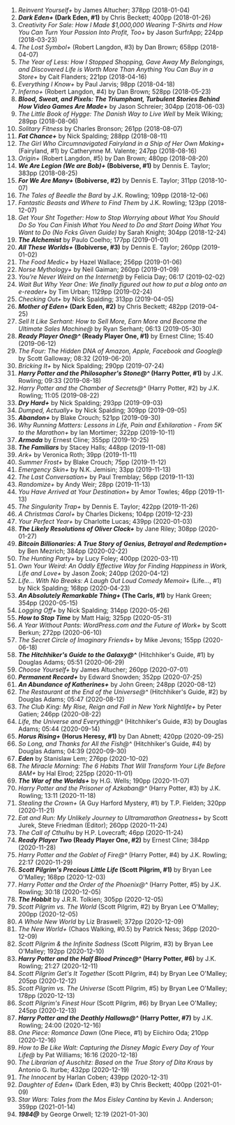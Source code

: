 1. _Reinvent Yourself+_ by James Altucher; 378pp (2018-01-04)
1. **_Dark Eden+_ (Dark Eden, #1)** by Chris Beckett; 400pp (2018-01-26)
1. _Creativity For Sale: How I Made $1,000,000 Wearing T-Shirts and How You Can Turn Your Passion Into Profit, Too+_ by Jason SurfrApp; 224pp (2018-03-23)
1. _The Lost Symbol+_ (Robert Langdon, #3) by Dan Brown; 658pp (2018-04-07)
1. _The Year of Less: How I Stopped Shopping, Gave Away My Belongings, and Discovered Life is Worth More Than Anything You Can Buy in a Store+_ by Cait Flanders; 221pp (2018-04-16)
1. _Everything I Know+_ by Paul Jarvis; 98pp (2018-04-18)
1. _Inferno+_ (Robert Langdon, #4) by Dan Brown; 528pp (2018-05-23)
1. **_Blood, Sweat, and Pixels: The Triumphant, Turbulent Stories Behind How Video Games Are Made+_** by Jason Schreier; 304pp (2018-06-03)
1. _The Little Book of Hygge: The Danish Way to Live Well_ by Meik Wiking; 289pp (2018-08-06)
1. _Solitary Fitness_ by Charles Bronson; 261pp (2018-08-07)
1. **_Fat Chance+_** by Nick Spalding; 288pp (2018-08-11)
1. _The Girl Who Circumnavigated Fairyland in a Ship of Her Own Making+_ (Fairyland, #1) by Catherynne M. Valente; 247pp (2018-08-16)
1. _Origin+_ (Robert Langdon, #5) by Dan Brown; 480pp (2018-08-20)
1. **_We Are Legion (We are Bob)+_ (Bobiverse, #1)** by Dennis E. Taylor; 383pp (2018-08-25)
1. **_For We Are Many+_ (Bobiverse, #2)** by Dennis E. Taylor; 311pp (2018-10-07)
1. _The Tales of Beedle the Bard_ by J.K. Rowling; 109pp (2018-12-06)
1. _Fantastic Beasts and Where to Find Them_ by J.K. Rowling; 123pp (2018-12-07)
1. _Get Your Sh*t Together: How to Stop Worrying about What You Should Do So You Can Finish What You Need to Do and Start Doing What You Want to Do (No F*cks Given Guide)_ by Sarah Knight; 304pp (2018-12-24)
1. **_The Alchemist_** by Paulo Coelho; 177pp (2019-01-01)
1. **_All These Worlds+_ (Bobiverse, #3)** by Dennis E. Taylor; 260pp (2019-01-02)
1. _The Food Medic+_ by Hazel Wallace; 256pp (2019-01-06)
1. _Norse Mythology+_ by Neil Gaiman; 260pp (2019-01-09)
1. _You're Never Weird on the Internet@_ by Felicia Day; 06:17 (2019-02-02)
1. _Wait But Why Year One: We finally figured out how to put a blog onto an e-reader+_ by Tim Urban; 1129pp (2019-02-24)
1. _Checking Out+_ by Nick Spalding; 313pp (2019-04-05)
1. **_Mother of Eden+_ (Dark Eden, #2)** by Chris Beckett; 482pp (2019-04-25)
1. _Sell It Like Serhant: How to Sell More, Earn More and Become the Ultimate Sales Machine@_ by Ryan Serhant; 06:13 (2019-05-30)
1. **_Ready Player One@^_ (Ready Player One, #1)** by Ernest Cline; 15:40 (2019-06-12)
1. _The Four: The Hidden DNA of Amazon, Apple, Facebook and Google@_ by Scott Galloway; 08:32 (2019-06-20)
1. _Bricking It+_ by Nick Spalding; 290pp (2019-07-24)
1. **_Harry Potter and the Philosopher's Stone@^_ (Harry Potter, #1)** by J.K. Rowling; 09:33 (2019-08-18)
1. _Harry Potter and the Chamber of Secrets@^_ (Harry Potter, #2) by J.K. Rowling; 11:05 (2019-08-22)
1. **_Dry Hard+_** by Nick Spalding; 293pp (2019-09-03)
1. _Dumped, Actually+_ by Nick Spalding; 309pp (2019-09-05)
1. **_Abandon+_** by Blake Crouch; 521pp (2019-09-30)
1. _Why Running Matters: Lessons in Life, Pain and Exhilaration - From 5K to the Marathon+_ by Ian Mortimer; 322pp (2019-10-11)
1. **_Armada_** by Ernest Cline; 355pp (2019-10-25)
1. **_The Familiars_** by Stacey Halls; 448pp (2019-11-08)
1. _Ark+_ by Veronica Roth; 39pp (2019-11-11)
1. _Summer Frost+_ by Blake Crouch; 75pp (2019-11-12)
1. _Emergency Skin+_ by N.K. Jemisin; 33pp (2019-11-13)
1. _The Last Conversation+_ by Paul Tremblay; 56pp (2019-11-13)
1. _Randomize+_ by Andy Weir; 28pp (2019-11-13)
1. _You Have Arrived at Your Destination+_ by Amor Towles; 46pp (2019-11-13)
1. _The Singularity Trap+_ by Dennis E. Taylor; 422pp (2019-11-26)
1. _A Christmas Carol+_ by Charles Dickens; 104pp (2019-12-23)
1. _Your Perfect Year+_ by Charlotte Lucas; 439pp (2020-01-03)
1. **_The Likely Resolutions of Oliver Clock+_** by Jane Riley; 308pp (2020-01-27)
1. **_Bitcoin Billionaries: A True Story of Genius, Betrayal and Redemption+_** by Ben Mezrich; 384pp (2020-02-22)
1. _The Hunting Party+_ by Lucy Foley; 400pp (2020-03-11)
1. _Own Your Weird: An Oddly Effective Way for Finding Happiness in Work, Life and Love+_ by Jason Zook; 240pp (2020-04-12)
1. _Life... With No Breaks: A Laugh Out Loud Comedy Memoir+_ (Life..., #1) by Nick Spalding; 168pp (2020-04-23)
1. **_An Absolutely Remarkable Thing+_ (The Carls, #1)** by Hank Green; 354pp (2020-05-15)
1. _Logging Off+_ by Nick Spalding; 314pp (2020-05-26)
1. **_How to Stop Time_** by Matt Haig; 325pp (2020-05-31)
1. _A Year Without Pants: WordPress.com and the Future of Work+_ by Scott Berkun; 272pp (2020-06-10)
1. _The Secret Circle of Imaginary Friends+_ by Mike Jevons; 155pp (2020-06-18)
1. **_The Hitchhiker's Guide to the Galaxy@^_** (Hitchhiker's Guide, #1) by Douglas Adams; 05:51 (2020-06-29)
1. _Choose Yourself+_ by James Altucher; 260pp (2020-07-01)
1. **_Permanent Record+_** by Edward Snowden; 352pp (2020-07-25)
1. **_An Abundance of Katherines+_** by John Green; 248pp (2020-08-12)
1. _The Restaurant at the End of the Universe@^_ (Hitchhiker's Guide, #2) by Douglas Adams; 05:47 (2020-08-12)
1. _The Club King: My Rise, Reign and Fall in New York Nightlife+_ by Peter Gatien; 246pp (2020-08-22)
1. _Life, the Universe and Everything@^_ (Hitchhiker's Guide, #3) by Douglas Adams; 05:44 (2020-09-14)
1. **_Horus Rising+_ (Horus Heresy, #1)** by Dan Abnett; 420pp (2020-09-25)
1. _So Long, and Thanks for All the Fish@^_ (Hitchhiker's Guide, #4) by Douglas Adams; 04:39 (2020-09-30)
1. **_Eden_** by Stanislaw Lem; 276pp (2020-10-02)
1. _The Miracle Morning: The 6 Habits That Will Transform Your Life Before 8AM+_ by Hal Elrod; 225pp (2020-11-01)
1. **_The War of the Worlds+_** by H.G. Wells; 190pp (2020-11-07)
1. _Harry Potter and the Prisoner of Azkaban@^_ (Harry Potter, #3) by J.K. Rowling; 13:11 (2020-11-18)
1. _Stealing the Crown+_ (A Guy Harford Mystery, #1) by T.P. Fielden; 320pp (2020-11-21)
1. _Eat and Run: My Unlikely Journey to Ultramarathon Greatness+_ by Scott Jurek, Steve Friedman (Editor); 260pp (2020-11-24)
1. _The Call of Cthulhu_ by H.P. Lovecraft; 46pp (2020-11-24)
1. **_Ready Player Two_ (Ready Player One, #2)** by Ernest Cline; 384pp (2020-11-28)
1. _Harry Potter and the Goblet of Fire@^_ (Harry Potter, #4) by J.K. Rowling; 22:17 (2020-11-29)
1. **_Scott Pilgrim's Precious Little Life_ (Scott Pilgrim, #1)** by Bryan Lee O'Malley; 168pp (2020-12-03)
1. _Harry Potter and the Order of the Phoenix@^_ (Harry Potter, #5) by J.K. Rowling; 30:18 (2020-12-05)
1. **_The Hobbit_** by J.R.R. Tolkien; 305pp (2020-12-05)
1. _Scott Pilgrim vs. The World_ (Scott Pilgrim, #2) by Bryan Lee O'Malley; 200pp (2020-12-05)
1. _A Whole New World_ by Liz Braswell; 372pp (2020-12-09)
1. _The New World+_ (Chaos Walking, #0.5) by Patrick Ness; 36pp (2020-12-09)
1. _Scott Pilgrim & the Infinite Sadness_ (Scott Pilgrim, #3) by Bryan Lee O'Malley; 192pp (2020-12-10)
1. **_Harry Potter and the Half Blood Prince@^_ (Harry Potter, #6)** by J.K. Rowling; 21:27 (2020-12-11)
1. _Scott Pilgrim Get's It Together_ (Scott Pilgrim, #4) by Bryan Lee O'Malley; 205pp (2020-12-12)
1. _Scott Pilgrim vs. The Universe_ (Scott Pilgrim, #5) by Bryan Lee O'Malley; 178pp (2020-12-13)
1. _Scott Pilgrim's Finest Hour_ (Scott Pilgrim, #6) by Bryan Lee O'Malley; 245pp (2020-12-13)
1. **_Harry Potter and the Deathly Hallows@^_ (Harry Potter, #7)** by J.K. Rowling; 24:00 (2020-12-16)
1. _One Piece: Romance Dawn_ (One Piece, #1) by Eiichiro Oda; 210pp (2020-12-16)
1. _How to Be Like Walt: Capturing the Disney Magic Every Day of Your Life@_ by Pat Williams; 16:16 (2020-12-18)
1. _The Librarian of Auschitz: Based on the True Story of Dita Kraus_ by Antonio G. Iturbe; 432pp (2020-12-19)
1. _The Innocent_ by Harlan Coben; 439pp (2020-12-31)
1. _Daughter of Eden+_ (Dark Eden, #3) by Chris Beckett; 400pp (2021-01-09)
1. _Star Wars: Tales from the Mos Eisley Cantina_ by Kevin J. Anderson; 359pp (2021-01-14)
1. **_1984@_** by George Orwell; 12:19 (2021-01-30)